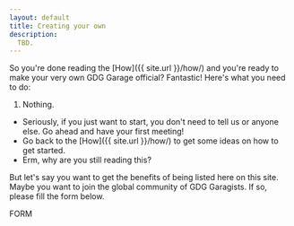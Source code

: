 ```yaml
---
layout: default
title: Creating your own
description: 
  TBD.
---
```


So you're done reading the [How]({{ site.url }}/how/) and you're ready to make your
very own GDG Garage official? <span class="c1">Fantastic!</span> Here's
what you need to do:

1. <span class="c2">Nothing.</span>
  * Seriously, if you just want to start, you don't need to tell us
    or anyone else. Go ahead and have your first meeting!
  * Go back to the [How]({{ site.url }}/how/) to get some ideas on how
    to get started.
  * Erm, why are you still reading this?

But let's say you want to get the <span class="c3">benefits</span> of
being listed here on this site. Maybe you want to join the <span
class="c4">global community</span> of GDG Garagists. If so, please fill the form below.

FORM
